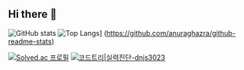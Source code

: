 ## Hi there 👋
![GitHub stats](https://github-readme-stats.vercel.app/api?username=Clarus23&show_icons=true&theme=radical)
![Top Langs](https://github-readme-stats.vercel.app/api/top-langs/?username=Clarus23)]
(https://github.com/anuraghazra/github-readme-stats)

[![Solved.ac
프로필](http://mazassumnida.wtf/api/v2/generate_badge?boj=dnjs3023)](https://solved.ac/dnjs3023)
[![코드트리|실력진단-dnjs3023](https://banner.codetree.ai/v1/banner/dnjs3023)](https://www.codetree.ai/profiles/dnjs3023)

<!--
**Clarus23/Clarus23** is a ✨ _special_ ✨ repository because its `README.md` (this file) appears on your GitHub profile.

Here are some ideas to get you started:

- 🔭 I’m currently working on ...
- 🌱 I’m currently learning ...
- 👯 I’m looking to collaborate on ...
- 🤔 I’m looking for help with ...
- 💬 Ask me about ...
- 📫 How to reach me: ...
- 😄 Pronouns: ...
- ⚡ Fun fact: ...
-->
